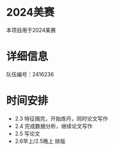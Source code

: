 # 2024美赛

本项目用于2024美赛

# 详细信息

队伍编号：2416236

# 时间安排

- 2.3 特征搞完，开始炼丹，同时论文写作
- 2.4 完成数据分析，继续论文写作
- 2.5 写论文
- 2.6早上/2.5晚上 排版